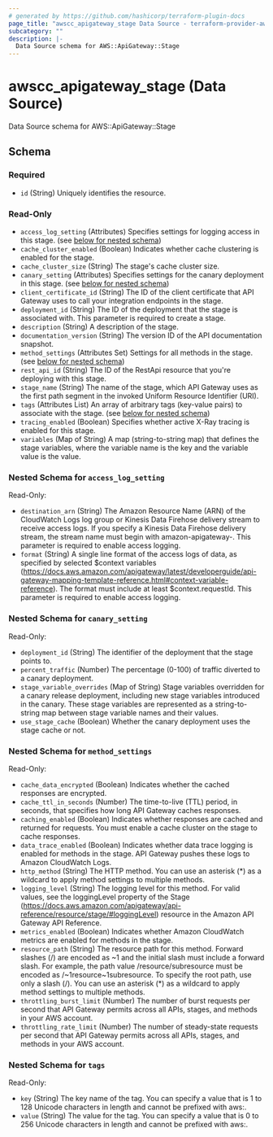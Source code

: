 ```yaml
---
# generated by https://github.com/hashicorp/terraform-plugin-docs
page_title: "awscc_apigateway_stage Data Source - terraform-provider-awscc"
subcategory: ""
description: |-
  Data Source schema for AWS::ApiGateway::Stage
---
```


# awscc_apigateway_stage (Data Source)

Data Source schema for AWS::ApiGateway::Stage



<!-- schema generated by tfplugindocs -->
## Schema

### Required

- `id` (String) Uniquely identifies the resource.

### Read-Only

- `access_log_setting` (Attributes) Specifies settings for logging access in this stage. (see [below for nested schema](#nestedatt--access_log_setting))
- `cache_cluster_enabled` (Boolean) Indicates whether cache clustering is enabled for the stage.
- `cache_cluster_size` (String) The stage's cache cluster size.
- `canary_setting` (Attributes) Specifies settings for the canary deployment in this stage. (see [below for nested schema](#nestedatt--canary_setting))
- `client_certificate_id` (String) The ID of the client certificate that API Gateway uses to call your integration endpoints in the stage.
- `deployment_id` (String) The ID of the deployment that the stage is associated with. This parameter is required to create a stage.
- `description` (String) A description of the stage.
- `documentation_version` (String) The version ID of the API documentation snapshot.
- `method_settings` (Attributes Set) Settings for all methods in the stage. (see [below for nested schema](#nestedatt--method_settings))
- `rest_api_id` (String) The ID of the RestApi resource that you're deploying with this stage.
- `stage_name` (String) The name of the stage, which API Gateway uses as the first path segment in the invoked Uniform Resource Identifier (URI).
- `tags` (Attributes List) An array of arbitrary tags (key-value pairs) to associate with the stage. (see [below for nested schema](#nestedatt--tags))
- `tracing_enabled` (Boolean) Specifies whether active X-Ray tracing is enabled for this stage.
- `variables` (Map of String) A map (string-to-string map) that defines the stage variables, where the variable name is the key and the variable value is the value.

<a id="nestedatt--access_log_setting"></a>
### Nested Schema for `access_log_setting`

Read-Only:

- `destination_arn` (String) The Amazon Resource Name (ARN) of the CloudWatch Logs log group or Kinesis Data Firehose delivery stream to receive access logs. If you specify a Kinesis Data Firehose delivery stream, the stream name must begin with amazon-apigateway-. This parameter is required to enable access logging.
- `format` (String) A single line format of the access logs of data, as specified by selected $context variables (https://docs.aws.amazon.com/apigateway/latest/developerguide/api-gateway-mapping-template-reference.html#context-variable-reference). The format must include at least $context.requestId. This parameter is required to enable access logging.


<a id="nestedatt--canary_setting"></a>
### Nested Schema for `canary_setting`

Read-Only:

- `deployment_id` (String) The identifier of the deployment that the stage points to.
- `percent_traffic` (Number) The percentage (0-100) of traffic diverted to a canary deployment.
- `stage_variable_overrides` (Map of String) Stage variables overridden for a canary release deployment, including new stage variables introduced in the canary. These stage variables are represented as a string-to-string map between stage variable names and their values.
- `use_stage_cache` (Boolean) Whether the canary deployment uses the stage cache or not.


<a id="nestedatt--method_settings"></a>
### Nested Schema for `method_settings`

Read-Only:

- `cache_data_encrypted` (Boolean) Indicates whether the cached responses are encrypted.
- `cache_ttl_in_seconds` (Number) The time-to-live (TTL) period, in seconds, that specifies how long API Gateway caches responses.
- `caching_enabled` (Boolean) Indicates whether responses are cached and returned for requests. You must enable a cache cluster on the stage to cache responses.
- `data_trace_enabled` (Boolean) Indicates whether data trace logging is enabled for methods in the stage. API Gateway pushes these logs to Amazon CloudWatch Logs.
- `http_method` (String) The HTTP method. You can use an asterisk (*) as a wildcard to apply method settings to multiple methods.
- `logging_level` (String) The logging level for this method. For valid values, see the loggingLevel property of the Stage (https://docs.aws.amazon.com/apigateway/api-reference/resource/stage/#loggingLevel) resource in the Amazon API Gateway API Reference.
- `metrics_enabled` (Boolean) Indicates whether Amazon CloudWatch metrics are enabled for methods in the stage.
- `resource_path` (String) The resource path for this method. Forward slashes (/) are encoded as ~1 and the initial slash must include a forward slash. For example, the path value /resource/subresource must be encoded as /~1resource~1subresource. To specify the root path, use only a slash (/). You can use an asterisk (*) as a wildcard to apply method settings to multiple methods.
- `throttling_burst_limit` (Number) The number of burst requests per second that API Gateway permits across all APIs, stages, and methods in your AWS account.
- `throttling_rate_limit` (Number) The number of steady-state requests per second that API Gateway permits across all APIs, stages, and methods in your AWS account.


<a id="nestedatt--tags"></a>
### Nested Schema for `tags`

Read-Only:

- `key` (String) The key name of the tag. You can specify a value that is 1 to 128 Unicode characters in length and cannot be prefixed with aws:.
- `value` (String) The value for the tag. You can specify a value that is 0 to 256 Unicode characters in length and cannot be prefixed with aws:.


